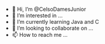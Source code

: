 - 👋 Hi, I’m @CelsoDamesJunior
- 👀 I’m interested in ...
- 🌱 I’m currently learning Java and C
- 💞️ I’m looking to collaborate on ...
- 📫 How to reach me ...

<!---
CelsoDamesJunior/CelsoDamesJunior is a ✨ special ✨ repository because its `README.md` (this file) appears on your GitHub profile.
You can click the Preview link to take a look at your changes.
--->

